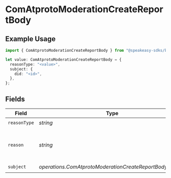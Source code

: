 # ComAtprotoModerationCreateReportBody

## Example Usage

```typescript
import { ComAtprotoModerationCreateReportBody } from "@speakeasy-sdks/bluesky/models/operations";

let value: ComAtprotoModerationCreateReportBody = {
  reasonType: "<value>",
  subject: {
    did: "<id>",
  },
};
```

## Fields

| Field                                                    | Type                                                     | Required                                                 | Description                                              |
| -------------------------------------------------------- | -------------------------------------------------------- | -------------------------------------------------------- | -------------------------------------------------------- |
| `reasonType`                                             | *string*                                                 | :heavy_check_mark:                                       | N/A                                                      |
| `reason`                                                 | *string*                                                 | :heavy_minus_sign:                                       | Additional context about the content and violation.      |
| `subject`                                                | *operations.ComAtprotoModerationCreateReportBodySubject* | :heavy_check_mark:                                       | N/A                                                      |